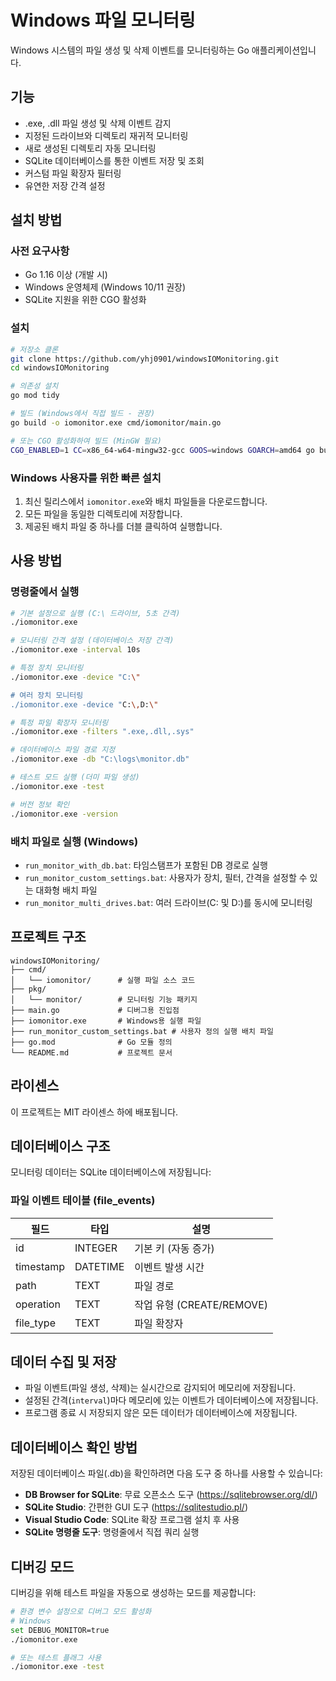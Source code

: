 # Windows 파일 모니터링

Windows 시스템의 파일 생성 및 삭제 이벤트를 모니터링하는 Go 애플리케이션입니다.

## 기능

- .exe, .dll 파일 생성 및 삭제 이벤트 감지
- 지정된 드라이브와 디렉토리 재귀적 모니터링
- 새로 생성된 디렉토리 자동 모니터링
- SQLite 데이터베이스를 통한 이벤트 저장 및 조회
- 커스텀 파일 확장자 필터링
- 유연한 저장 간격 설정

## 설치 방법

### 사전 요구사항

- Go 1.16 이상 (개발 시)
- Windows 운영체제 (Windows 10/11 권장)
- SQLite 지원을 위한 CGO 활성화

### 설치

```bash
# 저장소 클론
git clone https://github.com/yhj0901/windowsIOMonitoring.git
cd windowsIOMonitoring

# 의존성 설치
go mod tidy

# 빌드 (Windows에서 직접 빌드 - 권장)
go build -o iomonitor.exe cmd/iomonitor/main.go

# 또는 CGO 활성화하여 빌드 (MinGW 필요)
CGO_ENABLED=1 CC=x86_64-w64-mingw32-gcc GOOS=windows GOARCH=amd64 go build -o iomonitor.exe cmd/iomonitor/main.go
```

### Windows 사용자를 위한 빠른 설치

1. 최신 릴리스에서 `iomonitor.exe`와 배치 파일들을 다운로드합니다.
2. 모든 파일을 동일한 디렉토리에 저장합니다.
3. 제공된 배치 파일 중 하나를 더블 클릭하여 실행합니다.

## 사용 방법

### 명령줄에서 실행

```bash
# 기본 설정으로 실행 (C:\ 드라이브, 5초 간격)
./iomonitor.exe

# 모니터링 간격 설정 (데이터베이스 저장 간격)
./iomonitor.exe -interval 10s

# 특정 장치 모니터링
./iomonitor.exe -device "C:\"

# 여러 장치 모니터링
./iomonitor.exe -device "C:\,D:\"

# 특정 파일 확장자 모니터링
./iomonitor.exe -filters ".exe,.dll,.sys"

# 데이터베이스 파일 경로 지정
./iomonitor.exe -db "C:\logs\monitor.db"

# 테스트 모드 실행 (더미 파일 생성)
./iomonitor.exe -test

# 버전 정보 확인
./iomonitor.exe -version
```

### 배치 파일로 실행 (Windows)

- `run_monitor_with_db.bat`: 타임스탬프가 포함된 DB 경로로 실행
- `run_monitor_custom_settings.bat`: 사용자가 장치, 필터, 간격을 설정할 수 있는 대화형 배치 파일
- `run_monitor_multi_drives.bat`: 여러 드라이브(C: 및 D:)를 동시에 모니터링

## 프로젝트 구조

```
windowsIOMonitoring/
├── cmd/
│   └── iomonitor/      # 실행 파일 소스 코드
├── pkg/
│   └── monitor/        # 모니터링 기능 패키지
├── main.go             # 디버그용 진입점
├── iomonitor.exe       # Windows용 실행 파일
├── run_monitor_custom_settings.bat # 사용자 정의 실행 배치 파일
├── go.mod              # Go 모듈 정의
└── README.md           # 프로젝트 문서
```

## 라이센스

이 프로젝트는 MIT 라이센스 하에 배포됩니다.

## 데이터베이스 구조

모니터링 데이터는 SQLite 데이터베이스에 저장됩니다:

### 파일 이벤트 테이블 (file_events)

| 필드      | 타입     | 설명                       |
|-----------|----------|----------------------------|
| id        | INTEGER  | 기본 키 (자동 증가)        |
| timestamp | DATETIME | 이벤트 발생 시간           |
| path      | TEXT     | 파일 경로                  |
| operation | TEXT     | 작업 유형 (CREATE/REMOVE)  |
| file_type | TEXT     | 파일 확장자                |

## 데이터 수집 및 저장

- 파일 이벤트(파일 생성, 삭제)는 실시간으로 감지되어 메모리에 저장됩니다.
- 설정된 간격(`interval`)마다 메모리에 있는 이벤트가 데이터베이스에 저장됩니다.
- 프로그램 종료 시 저장되지 않은 모든 데이터가 데이터베이스에 저장됩니다.

## 데이터베이스 확인 방법

저장된 데이터베이스 파일(.db)을 확인하려면 다음 도구 중 하나를 사용할 수 있습니다:

- **DB Browser for SQLite**: 무료 오픈소스 도구 (https://sqlitebrowser.org/dl/)
- **SQLite Studio**: 간편한 GUI 도구 (https://sqlitestudio.pl/)
- **Visual Studio Code**: SQLite 확장 프로그램 설치 후 사용
- **SQLite 명령줄 도구**: 명령줄에서 직접 쿼리 실행

## 디버깅 모드

디버깅을 위해 테스트 파일을 자동으로 생성하는 모드를 제공합니다:

```bash
# 환경 변수 설정으로 디버그 모드 활성화
# Windows
set DEBUG_MONITOR=true
./iomonitor.exe

# 또는 테스트 플래그 사용
./iomonitor.exe -test
```
